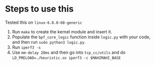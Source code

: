 # Steps to use this
Tested this on `linux-6.8.0-60-generic`

1. Run `make` to create the kernel module and insert it. 
2. Populate the `bpf_core_logic` function inside `logic.py` with your code, and then run `sudo python3 logic.py`.
3. Run `iperf3 -s`
4. Use `mm-delay 20ms` and then go into `tcp_cc/utils` and do `LD_PRELOAD=./heuristic.so iperf3 -c $MAHIMAHI_BASE`